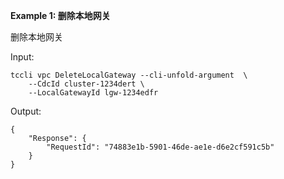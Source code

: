 **Example 1: 删除本地网关**

删除本地网关

Input: 

```
tccli vpc DeleteLocalGateway --cli-unfold-argument  \
    --CdcId cluster-1234dert \
    --LocalGatewayId lgw-1234edfr
```

Output: 
```
{
    "Response": {
        "RequestId": "74883e1b-5901-46de-ae1e-d6e2cf591c5b"
    }
}
```

